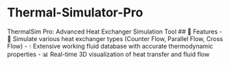# Thermal-Simulator-Pro
ThermalSim Pro: Advanced Heat Exchanger Simulation Tool   ## 🌟 Features  - 🔄 Simulate various heat exchanger types (Counter Flow, Parallel Flow, Cross Flow) - 💧 Extensive working fluid database with accurate thermodynamic properties - 📊 Real-time 3D visualization of heat transfer and fluid flow
